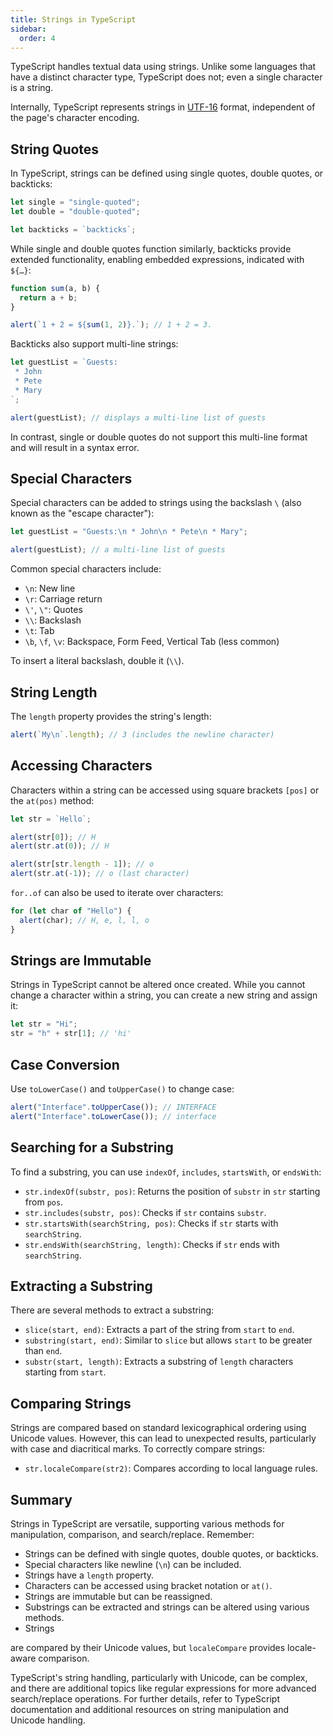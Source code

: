 ```yaml
---
title: Strings in TypeScript
sidebar:
  order: 4
---
```


TypeScript handles textual data using strings. Unlike some languages that have a distinct character type, TypeScript does not; even a single character is a string.

Internally, TypeScript represents strings in [UTF-16](https://en.wikipedia.org/wiki/UTF-16) format, independent of the page's character encoding.

## String Quotes

In TypeScript, strings can be defined using single quotes, double quotes, or backticks:

```ts
let single = "single-quoted";
let double = "double-quoted";

let backticks = `backticks`;
```

While single and double quotes function similarly, backticks provide extended functionality, enabling embedded expressions, indicated with `${…}`:

```typescript
function sum(a, b) {
  return a + b;
}

alert(`1 + 2 = ${sum(1, 2)}.`); // 1 + 2 = 3.
```

Backticks also support multi-line strings:

```typescript
let guestList = `Guests:
 * John
 * Pete
 * Mary
`;

alert(guestList); // displays a multi-line list of guests
```

In contrast, single or double quotes do not support this multi-line format and will result in a syntax error.

## Special Characters

Special characters can be added to strings using the backslash `\` (also known as the "escape character"):

```typescript
let guestList = "Guests:\n * John\n * Pete\n * Mary";

alert(guestList); // a multi-line list of guests
```

Common special characters include:

- `\n`: New line
- `\r`: Carriage return
- `\'`, `\"`: Quotes
- `\\`: Backslash
- `\t`: Tab
- `\b`, `\f`, `\v`: Backspace, Form Feed, Vertical Tab (less common)

To insert a literal backslash, double it (`\\`).

## String Length

The `length` property provides the string's length:

```typescript
alert(`My\n`.length); // 3 (includes the newline character)
```

## Accessing Characters

Characters within a string can be accessed using square brackets `[pos]` or the `at(pos)` method:

```typescript
let str = `Hello`;

alert(str[0]); // H
alert(str.at(0)); // H

alert(str[str.length - 1]); // o
alert(str.at(-1)); // o (last character)
```

`for..of` can also be used to iterate over characters:

```typescript
for (let char of "Hello") {
  alert(char); // H, e, l, l, o
}
```

## Strings are Immutable

Strings in TypeScript cannot be altered once created. While you cannot change a character within a string, you can create a new string and assign it:

```typescript
let str = "Hi";
str = "h" + str[1]; // 'hi'
```

## Case Conversion

Use `toLowerCase()` and `toUpperCase()` to change case:

```typescript
alert("Interface".toUpperCase()); // INTERFACE
alert("Interface".toLowerCase()); // interface
```

## Searching for a Substring

To find a substring, you can use `indexOf`, `includes`, `startsWith`, or `endsWith`:

- `str.indexOf(substr, pos)`: Returns the position of `substr` in `str` starting from `pos`.
- `str.includes(substr, pos)`: Checks if `str` contains `substr`.
- `str.startsWith(searchString, pos)`: Checks if `str` starts with `searchString`.
- `str.endsWith(searchString, length)`: Checks if `str` ends with `searchString`.

## Extracting a Substring

There are several methods to extract a substring:

- `slice(start, end)`: Extracts a part of the string from `start` to `end`.
- `substring(start, end)`: Similar to `slice` but allows `start` to be greater than `end`.
- `substr(start, length)`: Extracts a substring of `length` characters starting from `start`.

## Comparing Strings

Strings are compared based on standard lexicographical ordering using Unicode values. However, this can lead to unexpected results, particularly with case and diacritical marks. To correctly compare strings:

- `str.localeCompare(str2)`: Compares according to local language rules.

## Summary

Strings in TypeScript are versatile, supporting various methods for manipulation, comparison, and search/replace. Remember:

- Strings can be defined with single quotes, double quotes, or backticks.
- Special characters like newline (`\n`) can be included.
- Strings have a `length` property.
- Characters can be accessed using bracket notation or `at()`.
- Strings are immutable but can be reassigned.
- Substrings can be extracted and strings can be altered using various methods.
- Strings

are compared by their Unicode values, but `localeCompare` provides locale-aware comparison.

TypeScript's string handling, particularly with Unicode, can be complex, and there are additional topics like regular expressions for more advanced search/replace operations. For further details, refer to TypeScript documentation and additional resources on string manipulation and Unicode handling.
